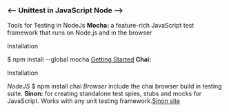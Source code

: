<h3><-- Unittest in JavaScript Node --></h3>

Tools for Testing in NodeJs
<b>Mocha:</b> a feature-rich JavaScript test framework that runs on Node.js and in the 	browser
<p> Installation<p>
$ npm install --global mocha
<a href="mochajs.org">Getting Started</a>
<b>Chai:</b>
<p> Installation<p>
<i>NodeJS</i>
$ npm install chai
<i>Browser</i>
include the chai browser build in testing suite.
<b>Sinon:</b> for creating standalone test spies, stubs and mocks for JavaScript.
Works with any unit testing framework.<a href="sinonjs.org">Sinon site</a>

